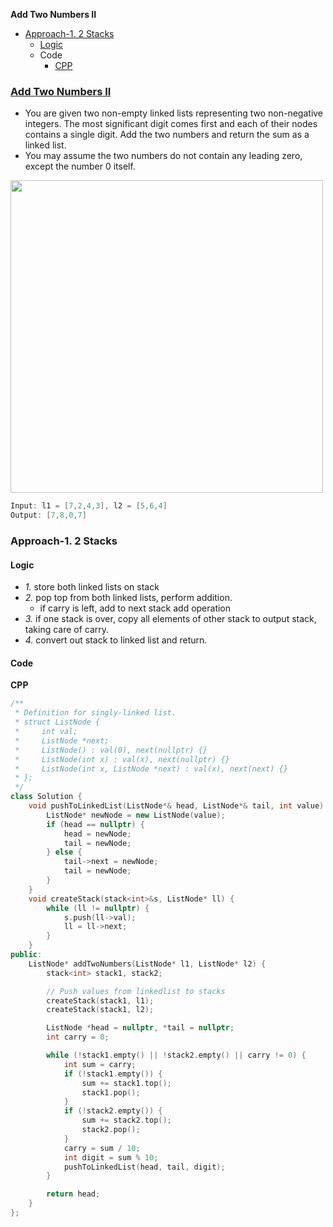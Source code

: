 **Add Two Numbers II**
- [Approach-1. 2 Stacks](#a1)
  - [Logic](#l)
  - Code
    - [CPP](#cpp)

### [Add Two Numbers II](https://leetcode.com/problems/add-two-numbers-ii/description/)
- You are given two non-empty linked lists representing two non-negative integers. The most significant digit comes first and each of their nodes contains a single digit. Add the two numbers and return the sum as a linked list.
- You may assume the two numbers do not contain any leading zero, except the number 0 itself.

<img src=https://assets.leetcode.com/uploads/2021/04/09/sumii-linked-list.jpg width=500 />

```c
Input: l1 = [7,2,4,3], l2 = [5,6,4]
Output: [7,8,0,7]
```

<a name=a1></a>
### Approach-1. 2 Stacks
#### Logic
- _1._ store both linked lists on stack
- _2._ pop top from both linked lists, perform addition.
  - if carry is left, add to next stack add operation
- _3._ if one stack is over, copy all elements of other stack to output stack, taking care of carry.
- _4._ convert out stack to linked list and return.
#### Code
<a name=cpp></a>
**CPP**
```cpp
/**
 * Definition for singly-linked list.
 * struct ListNode {
 *     int val;
 *     ListNode *next;
 *     ListNode() : val(0), next(nullptr) {}
 *     ListNode(int x) : val(x), next(nullptr) {}
 *     ListNode(int x, ListNode *next) : val(x), next(next) {}
 * };
 */
class Solution {
    void pushToLinkedList(ListNode*& head, ListNode*& tail, int value) {
        ListNode* newNode = new ListNode(value);
        if (head == nullptr) {
            head = newNode;
            tail = newNode;
        } else {
            tail->next = newNode;
            tail = newNode;
        }
    }
    void createStack(stack<int>&s, ListNode* ll) {
        while (ll != nullptr) {
            s.push(ll->val);
            ll = ll->next;
        }
    }
public:
    ListNode* addTwoNumbers(ListNode* l1, ListNode* l2) {
        stack<int> stack1, stack2;

        // Push values from linkedlist to stacks
        createStack(stack1, l1);
        createStack(stack1, l2);

        ListNode *head = nullptr, *tail = nullptr;
        int carry = 0;

        while (!stack1.empty() || !stack2.empty() || carry != 0) {
            int sum = carry;
            if (!stack1.empty()) {
                sum += stack1.top();
                stack1.pop();
            }
            if (!stack2.empty()) {
                sum += stack2.top();
                stack2.pop();
            }
            carry = sum / 10;
            int digit = sum % 10;
            pushToLinkedList(head, tail, digit);
        }

        return head;
    }
};
```

 
